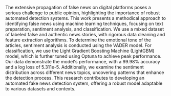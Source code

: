 The extensive propagation of false news on digital platforms poses a serious challenge to public opinion, highlighting the importance of robust automated detection systems.
This work presents a methodical approach to identifying false news using machine learning techniques, focusing on text preparation, sentiment analysis, and classification. 
We use a mixed dataset of labeled false and authentic news stories, with rigorous data cleaning and feature extraction algorithms. 
To determine the emotional tone of the articles, sentiment analysis is conducted using the VADER model. 
For classification, we use the Light Gradient Boosting Machine (LightGBM) model, which is further tuned using Optuna to achieve peak performance. 
Our data demonstrate the model's performance, with a 99.98% accuracy and a log loss of 5.311e-5. 
Additionally, we examine the sentiment distribution across different news topics, uncovering patterns that enhance the detection process. This research contributes to developing an automated fake news detection system, offering a robust model adaptable to various datasets and contexts.
